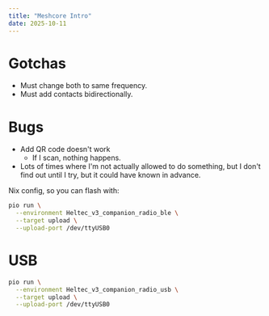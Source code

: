 ```yaml
---
title: "Meshcore Intro"
date: 2025-10-11
---
```


# Gotchas

- Must change both to same frequency.
- Must add contacts bidirectionally.

# Bugs

- Add QR code doesn't work
  - If I scan, nothing happens.
- Lots of times where I'm not actually allowed to do something, but I don't find out until I try, but it could have known in advance.

Nix config, so you can flash with:

```bash
pio run \
  --environment Heltec_v3_companion_radio_ble \
  --target upload \
  --upload-port /dev/ttyUSB0
```

# USB

```bash
pio run \
  --environment Heltec_v3_companion_radio_usb \
  --target upload \
  --upload-port /dev/ttyUSB0
```
